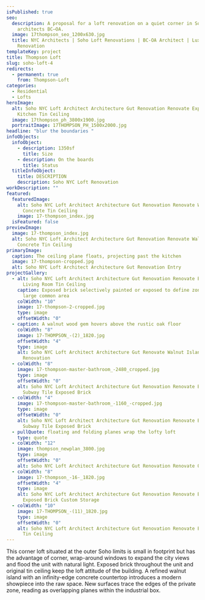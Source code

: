 ```yaml
---
isPublished: true
seo:
  description: A proposal for a loft renovation on a quiet corner in Soho NYC by
    architects BC—OA.
  image: 17thompson_seo_1200x630.jpg
  title: NYC Architects | Soho Loft Renovations | BC-OA Architect | Luxury Loft
    Renovation
templateKey: project
title: Thompson Loft
slug: soho-loft-4
redirects:
  - permanent: true
    from: Thompson-Loft
categories:
  - Residential
  - Lofts
heroImage:
  alt: Soho NYC Loft Architect Architecture Gut Renovation Renovate Exposed Brick
    Kitchen Tin Ceiling
  image: 17thompson_ph_3800x1900.jpg
  portraitImage: 17THOMPSON_PH_1500x2000.jpg
headline: "blur the boundaries "
infoObjects:
  infoObject:
    - description: 1350sf
      title: Size
    - description: On the boards
      title: Status
  titleInfoObject:
    title: DESCRIPTION
    description: Soho NYC Loft Renovation
workDescription: ""
featured:
  featuredImage:
    alt: Soho NYC Loft Architect Architecture Gut Renovation Renovate Walnut
      Concrete Tin Ceiling
    image: 17-thompson_index.jpg
  isFeatured: false
previewImage:
  image: 17-thompson_index.jpg
  alt: Soho NYC Loft Architect Architecture Gut Renovation Renovate Walnut
    Concrete Tin Ceiling
primaryImage:
  caption: The ceiling plane floats, projecting past the kitchen
  image: 17-thompson-cropped.jpg
  alt: Soho NYC Loft Architect Architecture Gut Renovation Entry
projectGallery:
  - alt: Soho NYC Loft Architect Architecture Gut Renovation Renovate Exposed Brick
      Living Room Tin Ceiling
    caption: Exposed brick selectively painted or exposed to define zones within the
      large common area
    colWidth: "10"
    image: 17-thompson-2-cropped.jpg
    type: image
    offsetWidth: "0"
  - caption: A walnut wood gem hovers above the rustic oak floor
    colWidth: "8"
    image: 17-THOMPSON_-(2)_1820.jpg
    offsetWidth: "4"
    type: image
    alt: Soho NYC Loft Architect Architecture Gut Renovate Walnut Island Kitchen
      Renovation
  - colWidth: "8"
    image: 17-thompson-master-bathroom_-2480_cropped.jpg
    type: image
    offsetWidth: "0"
    alt: Soho NYC Loft Architect Architecture Gut Renovation Renovate Bathroom
      Subway Tile Exposed Brick
  - colWidth: "4"
    image: 17-thompson-master-bathroom_-1160_-cropped.jpg
    type: image
    offsetWidth: "0"
    alt: Soho NYC Loft Architect Architecture Gut Renovation Renovate Bathroom
      Subway Tile Exposed Brick
  - pullQuote: floating and folding planes wrap the lofty loft
    type: quote
  - colWidth: "12"
    image: thompson_newplan_3800.jpg
    type: image
    offsetWidth: "0"
    alt: Soho NYC Loft Architect Architecture Gut Renovation Renovate Open Plan
  - colWidth: "8"
    image: 17-thompson_-16-_1820.jpg
    offsetWidth: "4"
    type: image
    alt: Soho NYC Loft Architect Architecture Gut Renovation Renovate Bedroom
      Exposed Brick Custom Storage
  - colWidth: "10"
    image: 17-THOMPSON_-(11)_1820.jpg
    type: image
    offsetWidth: "0"
    alt: Soho NYC Loft Architect Architecture Gut Renovation Renovate Exposed Brick
      Tin Ceiling
---
```


This corner loft situated at the outer Soho limits is small in footprint but has the advantage of corner, wrap-around windows to expand the city views and flood the unit with natural light. Exposed brick throughout the unit and original tin ceiling keep the loft attitude of the building. A refined walnut island with an infinity-edge concrete countertop introduces a modern showpiece into the raw space. New surfaces trace the edges of the private zone, reading as overlapping planes within the industrial box.
